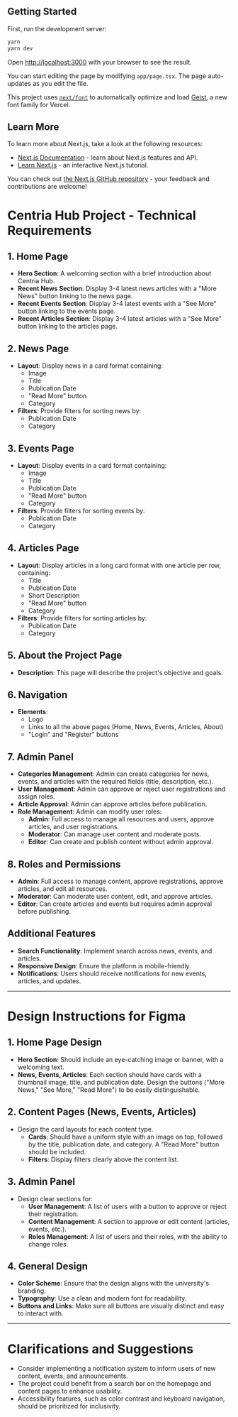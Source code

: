 ## Getting Started

First, run the development server:

```bash
yarn
yarn dev
```

Open [http://localhost:3000](http://localhost:3000) with your browser to see the result.

You can start editing the page by modifying `app/page.tsx`. The page auto-updates as you edit the file.

This project uses [`next/font`](https://nextjs.org/docs/app/building-your-application/optimizing/fonts) to automatically optimize and load [Geist](https://vercel.com/font), a new font family for Vercel.

## Learn More

To learn more about Next.js, take a look at the following resources:

- [Next.js Documentation](https://nextjs.org/docs) - learn about Next.js features and API.
- [Learn Next.js](https://nextjs.org/learn) - an interactive Next.js tutorial.

You can check out [the Next.js GitHub repository](https://github.com/vercel/next.js) - your feedback and contributions are welcome!

# Centria Hub Project - Technical Requirements

## 1. Home Page

- **Hero Section**: A welcoming section with a brief introduction about Centria Hub.
- **Recent News Section**: Display 3-4 latest news articles with a "More News" button linking to the news page.
- **Recent Events Section**: Display 3-4 latest events with a "See More" button linking to the events page.
- **Recent Articles Section**: Display 3-4 latest articles with a "See More" button linking to the articles page.

## 2. News Page

- **Layout**: Display news in a card format containing:
  - Image
  - Title
  - Publication Date
  - "Read More" button
  - Category
- **Filters**: Provide filters for sorting news by:
  - Publication Date
  - Category

## 3. Events Page

- **Layout**: Display events in a card format containing:
  - Image
  - Title
  - Publication Date
  - "Read More" button
  - Category
- **Filters**: Provide filters for sorting events by:
  - Publication Date
  - Category

## 4. Articles Page

- **Layout**: Display articles in a long card format with one article per row, containing:
  - Title
  - Publication Date
  - Short Description
  - "Read More" button
  - Category
- **Filters**: Provide filters for sorting articles by:
  - Publication Date
  - Category

## 5. About the Project Page

- **Description**: This page will describe the project's objective and goals.

## 6. Navigation

- **Elements**:
  - Logo
  - Links to all the above pages (Home, News, Events, Articles, About)
  - "Login" and "Register" buttons

## 7. Admin Panel

- **Categories Management**: Admin can create categories for news, events, and articles with the required fields (title, description, etc.).
- **User Management**: Admin can approve or reject user registrations and assign roles.
- **Article Approval**: Admin can approve articles before publication.
- **Role Management**: Admin can modify user roles:
  - **Admin**: Full access to manage all resources and users, approve articles, and user registrations.
  - **Moderator**: Can manage user content and moderate posts.
  - **Editor**: Can create and publish content without admin approval.

## 8. Roles and Permissions

- **Admin**: Full access to manage content, approve registrations, approve articles, and edit all resources.
- **Moderator**: Can moderate user content, edit, and approve articles.
- **Editor**: Can create articles and events but requires admin approval before publishing.

## Additional Features

- **Search Functionality**: Implement search across news, events, and articles.
- **Responsive Design**: Ensure the platform is mobile-friendly.
- **Notifications**: Users should receive notifications for new events, articles, and updates.

---

# Design Instructions for Figma

## 1. Home Page Design

- **Hero Section**: Should include an eye-catching image or banner, with a welcoming text.
- **News, Events, Articles**: Each section should have cards with a thumbnail image, title, and publication date. Design the buttons ("More News," "See More," "Read More") to be easily distinguishable.

## 2. Content Pages (News, Events, Articles)

- Design the card layouts for each content type.
  - **Cards**: Should have a uniform style with an image on top, followed by the title, publication date, and category. A "Read More" button should be included.
  - **Filters**: Display filters clearly above the content list.

## 3. Admin Panel

- Design clear sections for:
  - **User Management**: A list of users with a button to approve or reject their registration.
  - **Content Management**: A section to approve or edit content (articles, events, etc.).
  - **Roles Management**: A list of users and their roles, with the ability to change roles.

## 4. General Design

- **Color Scheme**: Ensure that the design aligns with the university's branding.
- **Typography**: Use a clean and modern font for readability.
- **Buttons and Links**: Make sure all buttons are visually distinct and easy to interact with.

---

# Clarifications and Suggestions

- Consider implementing a notification system to inform users of new content, events, and announcements.
- The project could benefit from a search bar on the homepage and content pages to enhance usability.
- Accessibility features, such as color contrast and keyboard navigation, should be prioritized for inclusivity.
